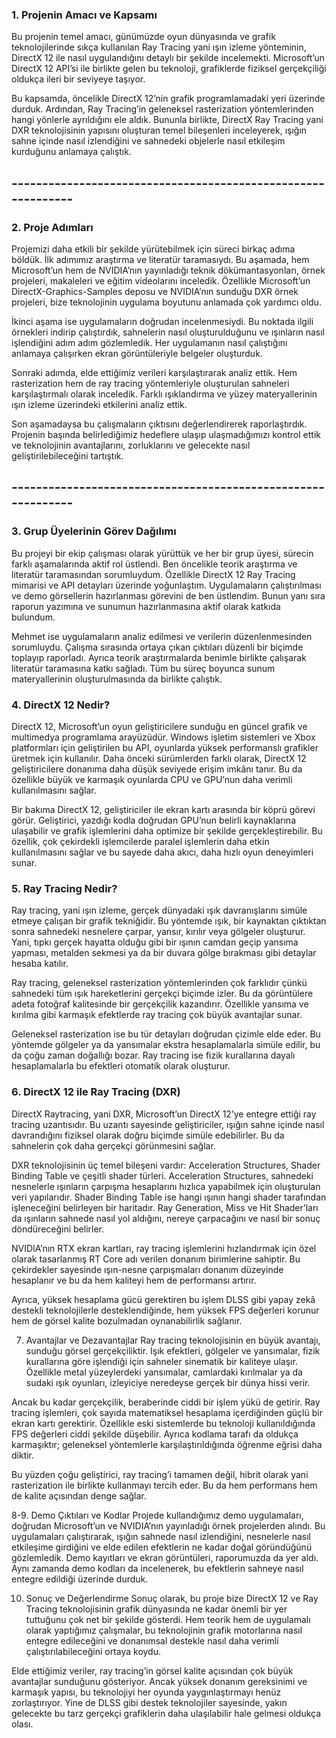 ### 1. Projenin Amacı ve Kapsamı
Bu projenin temel amacı, günümüzde oyun dünyasında ve grafik teknolojilerinde sıkça kullanılan Ray Tracing yani ışın izleme yönteminin, DirectX 12 ile nasıl uygulandığını detaylı bir şekilde incelemekti. Microsoft’un DirectX 12 API’si ile birlikte gelen bu teknoloji, grafiklerde fiziksel gerçekçiliği oldukça ileri bir seviyeye taşıyor. 

Bu kapsamda, öncelikle DirectX 12’nin grafik programlamadaki yeri üzerinde durduk. Ardından, Ray Tracing’in geleneksel rasterization yöntemlerinden hangi yönlerle ayrıldığını ele aldık. Bununla birlikte, DirectX Ray Tracing yani DXR teknolojisinin yapısını oluşturan temel bileşenleri inceleyerek, ışığın sahne içinde nasıl izlendiğini ve sahnedeki objelerle nasıl etkileşim kurduğunu anlamaya çalıştık.
## -------------------------------------------------------------

### 2. Proje Adımları
Projemizi daha etkili bir şekilde yürütebilmek için süreci birkaç adıma böldük. İlk adımımız araştırma ve literatür taramasıydı. Bu aşamada, hem Microsoft’un hem de NVIDIA’nın yayınladığı teknik dökümantasyonları, örnek projeleri, makaleleri ve eğitim videolarını inceledik. Özellikle Microsoft’un DirectX-Graphics-Samples deposu ve NVIDIA’nın sunduğu DXR örnek projeleri, bize teknolojinin uygulama boyutunu anlamada çok yardımcı oldu.

İkinci aşama ise uygulamaların doğrudan incelenmesiydi. Bu noktada ilgili örnekleri indirip çalıştırdık, sahnelerin nasıl oluşturulduğunu ve ışınların nasıl işlendiğini adım adım gözlemledik. Her uygulamanın nasıl çalıştığını anlamaya çalışırken ekran görüntüleriyle belgeler oluşturduk.

Sonraki adımda, elde ettiğimiz verileri karşılaştırarak analiz ettik. Hem rasterization hem de ray tracing yöntemleriyle oluşturulan sahneleri karşılaştırmalı olarak inceledik. Farklı ışıklandırma ve yüzey materyallerinin ışın izleme üzerindeki etkilerini analiz ettik.

Son aşamadaysa bu çalışmaların çıktısını değerlendirerek raporlaştırdık. Projenin başında belirlediğimiz hedeflere ulaşıp ulaşmadığımızı kontrol ettik ve teknolojinin avantajlarını, zorluklarını ve gelecekte nasıl geliştirilebileceğini tartıştık.
## -------------------------------------------------------------

### 3. Grup Üyelerinin Görev Dağılımı
Bu projeyi bir ekip çalışması olarak yürüttük ve her bir grup üyesi, sürecin farklı aşamalarında aktif rol üstlendi. Ben öncelikle teorik araştırma ve literatür taramasından sorumluydum. Özellikle DirectX 12 Ray Tracing mimarisi ve API detayları üzerinde yoğunlaştım. Uygulamaların çalıştırılması ve demo görsellerin hazırlanması görevini de ben üstlendim. Bunun yanı sıra raporun yazımına ve sunumun hazırlanmasına aktif olarak katkıda bulundum.

Mehmet ise uygulamaların analiz edilmesi ve verilerin düzenlenmesinden sorumluydu. Çalışma sırasında ortaya çıkan çıktıları düzenli bir biçimde toplayıp raporladı. Ayrıca teorik araştırmalarda benimle birlikte çalışarak literatür taramasına katkı sağladı. Tüm bu süreç boyunca sunum materyallerinin oluşturulmasında da birlikte çalıştık.

### 4. DirectX 12 Nedir?
DirectX 12, Microsoft’un oyun geliştiricilere sunduğu en güncel grafik ve multimedya programlama arayüzüdür. Windows işletim sistemleri ve Xbox platformları için geliştirilen bu API, oyunlarda yüksek performanslı grafikler üretmek için kullanılır. Daha önceki sürümlerden farklı olarak, DirectX 12 geliştiricilere donanıma daha düşük seviyede erişim imkânı tanır. Bu da özellikle büyük ve karmaşık oyunlarda CPU ve GPU’nun daha verimli kullanılmasını sağlar.

Bir bakıma DirectX 12, geliştiriciler ile ekran kartı arasında bir köprü görevi görür. Geliştirici, yazdığı kodla doğrudan GPU’nun belirli kaynaklarına ulaşabilir ve grafik işlemlerini daha optimize bir şekilde gerçekleştirebilir. Bu özellik, çok çekirdekli işlemcilerde paralel işlemlerin daha etkin kullanılmasını sağlar ve bu sayede daha akıcı, daha hızlı oyun deneyimleri sunar.

### 5. Ray Tracing Nedir?
Ray tracing, yani ışın izleme, gerçek dünyadaki ışık davranışlarını simüle etmeye çalışan bir grafik tekniğidir. Bu yöntemde ışık, bir kaynaktan çıktıktan sonra sahnedeki nesnelere çarpar, yansır, kırılır veya gölgeler oluşturur. Yani, tıpkı gerçek hayatta olduğu gibi bir ışının camdan geçip yansıma yapması, metalden sekmesi ya da bir duvara gölge bırakması gibi detaylar hesaba katılır.

Ray tracing, geleneksel rasterization yöntemlerinden çok farklıdır çünkü sahnedeki tüm ışık hareketlerini gerçekçi biçimde izler. Bu da görüntülere adeta fotoğraf kalitesinde bir gerçekçilik kazandırır. Özellikle yansıma ve kırılma gibi karmaşık efektlerde ray tracing çok büyük avantajlar sunar.

Geleneksel rasterization ise bu tür detayları doğrudan çizimle elde eder. Bu yöntemde gölgeler ya da yansımalar ekstra hesaplamalarla simüle edilir, bu da çoğu zaman doğallığı bozar. Ray tracing ise fizik kurallarına dayalı hesaplamalarla bu efektleri otomatik olarak oluşturur.


### 6. DirectX 12 ile Ray Tracing (DXR)
DirectX Raytracing, yani DXR, Microsoft’un DirectX 12’ye entegre ettiği ray tracing uzantısıdır. Bu uzantı sayesinde geliştiriciler, ışığın sahne içinde nasıl davrandığını fiziksel olarak doğru biçimde simüle edebilirler. Bu da sahnelerin çok daha gerçekçi görünmesini sağlar.

DXR teknolojisinin üç temel bileşeni vardır: Acceleration Structures, Shader Binding Table ve çeşitli shader türleri. Acceleration Structures, sahnedeki nesnelerle ışınların çarpışma hesaplarını hızlıca yapabilmek için oluşturulan veri yapılarıdır. Shader Binding Table ise hangi ışının hangi shader tarafından işleneceğini belirleyen bir haritadır. Ray Generation, Miss ve Hit Shader’ları da ışınların sahnede nasıl yol aldığını, nereye çarpacağını ve nasıl bir sonuç döndüreceğini belirler.

NVIDIA’nın RTX ekran kartları, ray tracing işlemlerini hızlandırmak için özel olarak tasarlanmış RT Core adı verilen donanım birimlerine sahiptir. Bu çekirdekler sayesinde ışın-nesne çarpışmaları donanım düzeyinde hesaplanır ve bu da hem kaliteyi hem de performansı artırır.

Ayrıca, yüksek hesaplama gücü gerektiren bu işlem DLSS gibi yapay zekâ destekli teknolojilerle desteklendiğinde, hem yüksek FPS değerleri korunur hem de görsel kalite bozulmadan oynanabilirlik sağlanır.

7. Avantajlar ve Dezavantajlar
Ray tracing teknolojisinin en büyük avantajı, sunduğu görsel gerçekçiliktir. Işık efektleri, gölgeler ve yansımalar, fizik kurallarına göre işlendiği için sahneler sinematik bir kaliteye ulaşır. Özellikle metal yüzeylerdeki yansımalar, camlardaki kırılmalar ya da sudaki ışık oyunları, izleyiciye neredeyse gerçek bir dünya hissi verir.

Ancak bu kadar gerçekçilik, beraberinde ciddi bir işlem yükü de getirir. Ray tracing işlemleri, çok sayıda matematiksel hesaplama içerdiğinden güçlü bir ekran kartı gerektirir. Özellikle eski sistemlerde bu teknoloji kullanıldığında FPS değerleri ciddi şekilde düşebilir. Ayrıca kodlama tarafı da oldukça karmaşıktır; geleneksel yöntemlerle karşılaştırıldığında öğrenme eğrisi daha diktir.

Bu yüzden çoğu geliştirici, ray tracing’i tamamen değil, hibrit olarak yani rasterization ile birlikte kullanmayı tercih eder. Bu da hem performans hem de kalite açısından denge sağlar.

8-9. Demo Çıktıları ve Kodlar
Projede kullandığımız demo uygulamaları, doğrudan Microsoft’un ve NVIDIA’nın yayınladığı örnek projelerden alındı. Bu uygulamaları çalıştırarak, ışığın sahnede nasıl izlendiğini, nesnelerle nasıl etkileşime girdiğini ve elde edilen efektlerin ne kadar doğal göründüğünü gözlemledik. Demo kayıtları ve ekran görüntüleri, raporumuzda da yer aldı. Aynı zamanda demo kodları da incelenerek, bu efektlerin sahneye nasıl entegre edildiği üzerinde durduk.

10. Sonuç ve Değerlendirme
Sonuç olarak, bu proje bize DirectX 12 ve Ray Tracing teknolojisinin grafik dünyasında ne kadar önemli bir yer tuttuğunu çok net bir şekilde gösterdi. Hem teorik hem de uygulamalı olarak yaptığımız çalışmalar, bu teknolojinin grafik motorlarına nasıl entegre edileceğini ve donanımsal destekle nasıl daha verimli çalıştırılabileceğini ortaya koydu.

Elde ettiğimiz veriler, ray tracing’in görsel kalite açısından çok büyük avantajlar sunduğunu gösteriyor. Ancak yüksek donanım gereksinimi ve karmaşık yapısı, bu teknolojiyi her oyunda yaygınlaştırmayı henüz zorlaştırıyor. Yine de DLSS gibi destek teknolojiler sayesinde, yakın gelecekte bu tarz gerçekçi grafiklerin daha ulaşılabilir hale gelmesi oldukça olası.